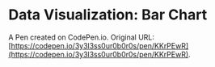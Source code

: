 # Data Visualization: Bar Chart

A Pen created on CodePen.io. Original URL: [https://codepen.io/3y3l3ss0ur0b0r0s/pen/KKrPEwR](https://codepen.io/3y3l3ss0ur0b0r0s/pen/KKrPEwR).

